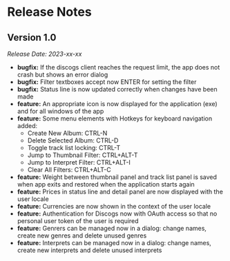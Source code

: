 # Release Notes

## Version 1.0 
*Release Date: 2023-xx-xx*

* **bugfix:** If the discogs client reaches the request limit, the app does not crash but 
shows an error dialog
* **bugfix:** Filter textboxes accept now ENTER for setting the filter
* **bugfix:** Status line is now updated correctly when changes have been made
* **feature:** An appropriate icon is now displayed for the application (exe) and for all windows of the app
* **feature:** Some menu elements with Hotkeys for keyboard navigation added:
  * Create New Album: CTRL-N
  * Delete Selected Album: CTRL-D
  * Toggle track list locking: CTRL-T
  * Jump to Thumbnail Filter: CTRL+ALT-T
  * Jump to Interpret Filter: CTRL+ALT-I
  * Clear All Filters: CTRL+ALT-C
* **feature:** Weight between thumbnail panel and track list panel is saved when app exits and restored when the application starts again
* **feature:** Prices in status line and detail panel are now displayed with the user locale
* **feature:** Currencies are now shown in the context of the user locale
* **feature:** Authentication for Discogs now with OAuth access so that no personal user token of the user is required
* **feature:** Genrers can be managed now in a dialog: change names, create new genres and delete unused genres
* **feature:** Interprets can be managed now in a dialog: change names, create new interprets and delete unused interprets
 